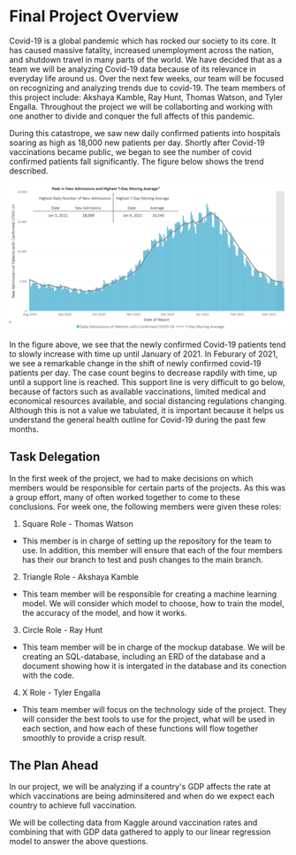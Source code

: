 # Final Project Overview

Covid-19 is a global pandemic which has rocked our society to its core. It has caused massive fatality, increased unemployment across the nation, and shutdown travel in many parts of the world. We have decided that as a team we will be analyzing Covid-19 data because of its relevance in everyday life around us. Over the next few weeks, our team will be focused on recognizing and analyzing trends due to covid-19. The team members of this project include: Akshaya Kamble, Ray Hunt, Thomas Watson, and Tyler Engalla. Throughout the project we will be collaborting and working with one another to divide and conquer the full affects of this pandemic.

During this catastrope, we saw new daily confirmed patients into hospitals soaring as high as 18,000 new patients per day. Shortly after Covid-19 vaccinations became public, we began to see the number of covid confirmed patients fall significantly. The figure below shows the trend described. 

![Covid-19_DailyCases.PNG](Resources/Covid-19_DailyCases.PNG)

In the figure above, we see that the newly confirmed Covid-19 patients tend to slowly increase with time up until January of 2021. In Feburary of 2021, we see a remarkable change in the shift of newly confirmed covid-19 patients per day. The case count begins to decrease rapdily with time, up until a support line is reached. This support line is very difficult to go below, because of factors such as available vaccinations, limited medical and economical resources available, and social distancing regulations changing. Although this is not a value we tabulated, it is important because it helps us understand the general health outline for Covid-19 during the past few months.

## Task Delegation
In the first week of the project, we had to make decisions on which members would be responsible for certain parts of the projects. As this was a group effort, many of often worked together to come to these conclusions. For week one, the following members were given these roles:

1) Square Role - Thomas Watson
- This member is in charge of setting up the repository for the team to use. In addition, this member will ensure that each of the four members has their our branch to test and push changes to the main branch.

2) Triangle Role - Akshaya Kamble 
- This team member will be responsible for creating a machine learning model. We will consider which model to choose, how to train the model, the accuracy of the model, and how it works.

3) Circle Role - Ray Hunt
- This team member will be in charge of the mockup database. We will be creating an SQL-database, including an ERD of the database and a document showing how it is intergated in the database and its conection with the code.

4) X Role - Tyler Engalla
- This team member will focus on the technology side of the project. They will consider the best tools to use for the project, what will be used in each section, and how each of these functions will flow together smoothly to provide a crisp result.

## The Plan Ahead

In our project, we will be analyzing if a country's GDP affects the rate at which vaccinations are being adminsitered and when do we expect each country to achieve full vaccination. 

We will be collecting data from Kaggle around vaccination rates and combining that with GDP data gathered to apply to our linear regression model to answer the above questions.  

